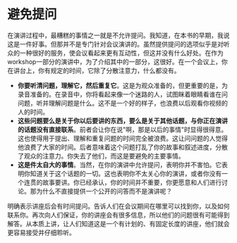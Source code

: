 # 避免提问

在演讲过程中，最糟糕的事情之一就是不允许提问。我知道，在本书的早期，我说这是一件好事。但那并不是专门针对会议演讲的。虽然提供提问的选项似乎是对听众的一种很好的服务，使会议看起来更有互动性，但这并没有什么好处。在作为workshop一部分的演讲中，为了介绍其中的一部分，这很好。在一个会议上，你在讲台上，你有规定的时间，它除了分散注意力，什么都没有。

-   **你要听清问题，理解它，然后重复它**。这是为观众准备的，但更重要的是，为录音准备的。在录音中，你将看起来像一个迷路的人，试图眯着眼睛看谁在问问题，听并理解问题是什么。这不是一个好的样子，也浪费以后观看你视频的人的时间。
-   **这些问题要么是关于你以后要讲的东西，要么是关于其他话题，与你正在演讲的话题没有直接联系**。前者会让你在说"啊，那是以后的事情"时显得很得意。这也使得用于提出、理解和重复问题的时间完全被浪费。这让问问题的人觉得他浪费了大家的时间。后者意味着这个问题打乱了你的故事和叙述进度，分散了观众的注意力。你失去了他们，而这是要避免的主要事情。
-   **这是件太自大的事情**。当然，在你的演讲中允许提问，表明你并不害怕。它表明你知道关于这个话题的一切。这也表明你不太关心你的演讲，或者你没有一个连贯的故事要讲。你已经承认，你的时间并不重要，你更愿意和人们进行讨论。那为什么不直接提供一个公开的问答而不是演讲呢？

明确表示讲座后会有时间提问。告诉人们在会议期间在哪里可以找到你，以及如何联系你。再次向人们保证，你的讲座会有很多信息，所以他们的问题很有可能得到解答。从本质上讲，让人们知道这是一个有计划的、有固定长度的讲座，他们就会更容易接受并仔细聆听。